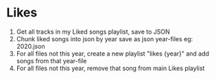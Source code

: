 # Likes

1. Get all tracks in my Liked songs playlist, save to JSON
2. Chunk liked songs into json by year save as json year-files eg: 2020.json
3. For all files not this year, create a new playlist "likes {year}" and add songs from that year-file
4. For all files not this year, remove that song from main Likes playlist